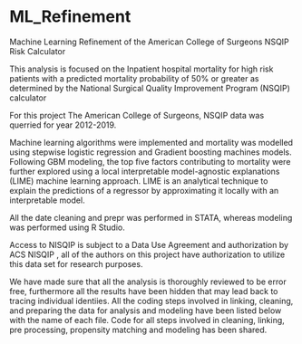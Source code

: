 # ML_Refinement
Machine Learning Refinement of the American College of Surgeons  NSQIP Risk Calculator

This analysis is focused on the Inpatient hospital mortality for high risk patients with a predicted mortality probability of 50% or greater as determined by the National Surgical Quality Improvement Program (NSQIP) calculator

For this project The American College of Surgeons, NSQIP data was querried for year 2012-2019. 

Machine learning algorithms were implemented and mortality  was modelled using stepwise logistic regression and Gradient boosting machines models. Following GBM modeling, the top five factors contributing to mortality were further explored using a local interpretable model-agnostic explanations (LIME) machine learning approach. LIME is an analytical technique to explain the predictions of a regressor by approximating it locally with an interpretable model.

All the date cleaning and prepr was performed in STATA, whereas modeling was performed using R Studio.

Access to NISQIP is subject to a Data Use Agreement and authorization by ACS NISQIP , all of the authors on this project have authorization to utilize this data set for research purposes.

We have made sure that all the analysis is thoroughly reviewed to be error free, furthermore all the results have been hidden that may lead back to tracing individual identiies. All the coding steps involved in linking, cleaning, and preparing the data for analysis and modeling have been listed below with the name of each file. Code for all steps involved in cleaning, linking, pre processing, propensity matching and modeling has been shared.
